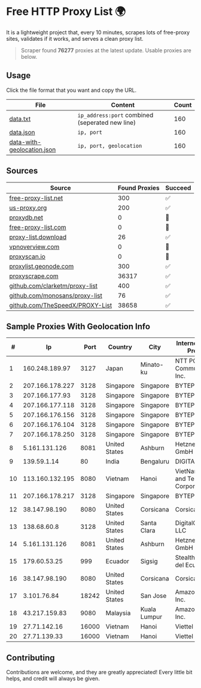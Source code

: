 
# Free HTTP Proxy List 🌍

It is a lightweight project that, every 10 minutes, scrapes lots of free-proxy sites, validates if it works, and serves a clean proxy list.


> Scraper found **76277** proxies at the latest update. Usable proxies are below.

## Usage

Click the file format that you want and copy the URL.


|File|Content|Count|
|----|-------|-----|
|[data.txt](https://raw.githubusercontent.com/themiralay/Proxy-List-World/master/data.txt)|`ip_address:port` combined (seperated new line)|160|
|[data.json](https://raw.githubusercontent.com/themiralay/Proxy-List-World/master/data.json)|`ip, port`|160|
|[data-with-geolocation.json](https://raw.githubusercontent.com/themiralay/Proxy-List-World/master/data-with-geolocation.json)|`ip, port, geolocation`|160|

## Sources

|Source|Found Proxies|Succeed|
|------|-------------|-------|
|[free-proxy-list.net](https://free-proxy-list.net)|300|✅|
|[us-proxy.org](https://www.us-proxy.org)|200|✅|
|[proxydb.net](http://proxydb.net)|0|🚫|
|[free-proxy-list.com](https://free-proxy-list.com/?page=&port=&type%5B%5D=http&type%5B%5D=https&up_time=0&search=Search)|0|🚫|
|[proxy-list.download](https://www.proxy-list.download/HTTP)|26|✅|
|[vpnoverview.com](https://vpnoverview.com/privacy/anonymous-browsing/free-proxy-servers)|0|🚫|
|[proxyscan.io](https://www.proxyscan.io)|0|🚫|
|[proxylist.geonode.com](https://proxylist.geonode.com/api/proxy-list?limit=300&page=1&sort_by=lastChecked&sort_type=desc&protocols=http,https)|300|✅|
|[proxyscrape.com](https://api.proxyscrape.com/v2/?request=displayproxies&protocol=http&timeout=10000&country=all&ssl=all&anonymity=all)|36317|✅|
|[github.com/clarketm/proxy-list](https://raw.githubusercontent.com/clarketm/proxy-list/master/proxy-list-raw.txt)|400|✅|
|[github.com/monosans/proxy-list](https://raw.githubusercontent.com/monosans/proxy-list/main/proxies/http.txt)|76|✅|
|[github.com/TheSpeedX/PROXY-List](https://raw.githubusercontent.com/TheSpeedX/PROXY-List/master/http.txt)|38658|✅|


## Sample Proxies With Geolocation Info

|#|Ip|Port|Country|City|Internet Service Provider|
|-|--|----|-------|----|-------------------------|
|1|160.248.189.97|3127|Japan|Minato-ku|NTT PC Communications, Inc.|
|2|207.166.178.227|3128|Singapore|Singapore|BYTEPLUS|
|3|207.166.177.93|3128|Singapore|Singapore|BYTEPLUS|
|4|207.166.177.118|3128|Singapore|Singapore|BYTEPLUS|
|5|207.166.176.156|3128|Singapore|Singapore|BYTEPLUS|
|6|207.166.176.104|3128|Singapore|Singapore|BYTEPLUS|
|7|207.166.178.250|3128|Singapore|Singapore|BYTEPLUS|
|8|5.161.131.126|8081|United States|Ashburn|Hetzner Online GmbH|
|9|139.59.1.14|80|India|Bengaluru|DIGITALOCEAN|
|10|113.160.132.195|8080|Vietnam|Hanoi|VietNam Post and Telecom Corporation|
|11|207.166.178.217|3128|Singapore|Singapore|BYTEPLUS|
|12|38.147.98.190|8080|United States|Corsicana|Corsicana ISD|
|13|138.68.60.8|3128|United States|Santa Clara|DigitalOcean, LLC|
|14|5.161.131.126|8081|United States|Ashburn|Hetzner Online GmbH|
|15|179.60.53.25|999|Ecuador|Sigsig|Stealth Telecom del Ecuador|
|16|38.147.98.190|8080|United States|Corsicana|Corsicana ISD|
|17|3.101.76.84|18242|United States|San Jose|Amazon.com, Inc.|
|18|43.217.159.83|9080|Malaysia|Kuala Lumpur|Amazon.com, Inc.|
|19|27.71.142.16|16000|Vietnam|Hanoi|Viettel Group|
|20|27.71.139.33|16000|Vietnam|Hanoi|Viettel Group|



## Contributing

Contributions are welcome, and they are greatly appreciated! Every
little bit helps, and credit will always be given.

